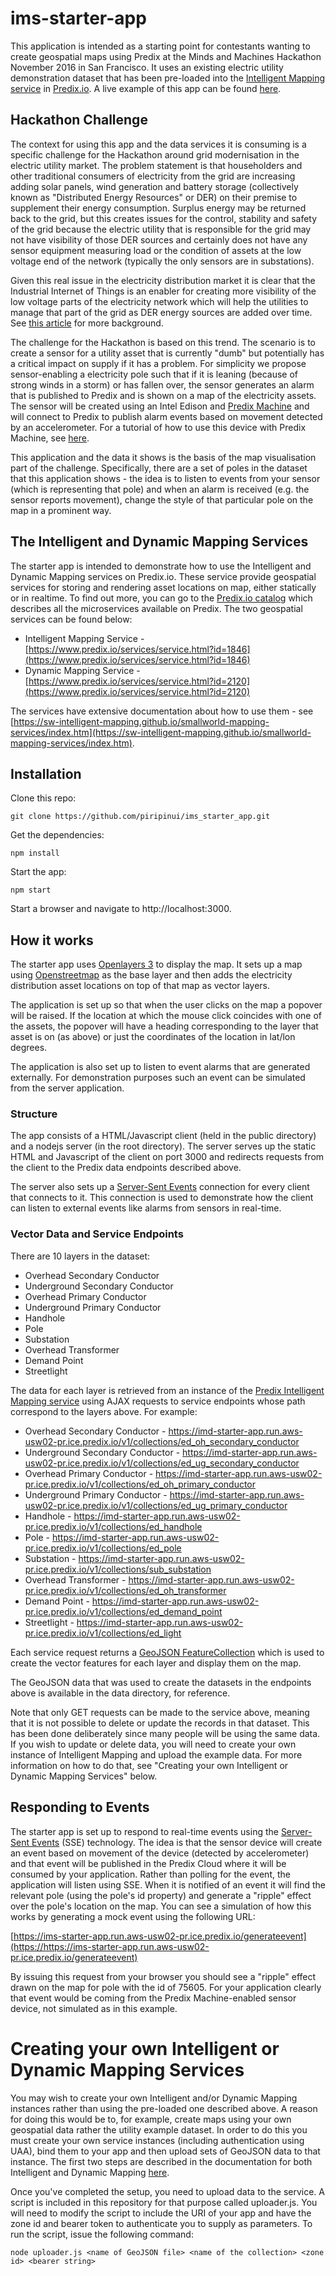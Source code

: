 # ims-starter-app

This application is intended as a starting point for contestants wanting to create geospatial maps using Predix at the Minds and Machines Hackathon November 2016 in San Francisco. It uses an existing electric utility demonstration dataset that has been pre-loaded into the [Intelligent Mapping service](https://www.predix.io/services/service.html?id=1846) in [Predix.io](https://www.predix.io/). A live example of this app can be found [here](https://ims-starter-app.run.aws-usw02-pr.ice.predix.io/).

## Hackathon Challenge

The context for using this app and the data services it is consuming is a specific challenge for the Hackathon around grid modernisation in the electric utility market. The problem statement is that householders and other traditional consumers of electricity from the grid are increasing adding solar panels, wind generation and battery storage (collectively known as "Distributed Energy Resources" or DER) on their premise to supplement their energy consumption. Surplus energy may be returned back to the grid, but this creates issues for the control, stability and safety of the grid because the electric utility that is responsible for the grid may not have visibility of those DER sources and certainly does not have any sensor equipment measuring load or the condition of assets at the low voltage end of the network (typically the only sensors are in substations).

Given this real issue in the electricity distribution market it is clear that the Industrial Internet of Things is an enabler for creating more visibility of the low voltage parts of the electricity network which will help the utilities to manage that part of the grid as DER energy sources are added over time. See [this article](https://dupress.deloitte.com/dup-us-en/focus/internet-of-things/iot-in-electric-power-industry.html) for more background.

The challenge for the Hackathon is based on this trend. The scenario is to create a sensor for a utility asset that is currently "dumb" but potentially has a critical impact on supply if it has a problem. For simplicity we propose sensor-enabling a electricity pole such that if it is leaning (because of strong winds in a storm) or has fallen over, the sensor generates an alarm that is published to Predix and is shown on a map of the electricity assets. The sensor will be created using an Intel Edison and [Predix Machine](https://www.predix.io/services/service.html?id=1185) and will connect to Predix to publish alarm events based on movement detected by an accelerometer. For a tutorial of how to use this device with Predix Machine, see [here](https://www.predix.io/resources/tutorials/journey.html#1752).

This application and the data it shows is the basis of the map visualisation part of the challenge. Specifically, there are a set of poles in the dataset that this application shows - the idea is to listen to events from your sensor (which is representing that pole) and when an alarm is received (e.g. the sensor reports movement), change the style of that particular pole on the map in a prominent way.

## The Intelligent and Dynamic Mapping Services
The starter app is intended to demonstrate how to use the Intelligent and Dynamic Mapping services on Predix.io. These service provide geospatial services for storing and rendering asset locations on map, either statically or in realtime. To find out more, you can go to the [Predix.io catalog](https://www.predix.io/catalog/services/) which describes all the microservices available on Predix. The two geospatial services can be found below:

* Intelligent Mapping Service - [https://www.predix.io/services/service.html?id=1846](https://www.predix.io/services/service.html?id=1846)
* Dynamic Mapping Service - [https://www.predix.io/services/service.html?id=2120](https://www.predix.io/services/service.html?id=2120)

The services have extensive documentation about how to use them - see [https://sw-intelligent-mapping.github.io/smallworld-mapping-services/index.htm](https://sw-intelligent-mapping.github.io/smallworld-mapping-services/index.htm).

## Installation
Clone this repo:

`git clone https://github.com/piripinui/ims_starter_app.git`

Get the dependencies:

`npm install`

Start the app:

`npm start`

Start a browser and navigate to http://localhost:3000.

## How it works

The starter app uses [Openlayers 3](https://openlayers.org/) to display the map. It sets up a map using [Openstreetmap](https://www.openstreetmap.org) as the base layer and then adds the electricity distribution asset locations on top of that map as vector layers. 

The application is set up so that when the user clicks on the map a popover will be raised. If the location at which the mouse click coincides with one of the assets, the popover will have a heading corresponding to the layer that asset is on (as above) or just the coordinates of the location in lat/lon degrees.

The application is also set up to listen to event alarms that are generated externally. For demonstration purposes such an event can be simulated from the server application.

### Structure
The app consists of a HTML/Javascript client (held in the public directory) and a nodejs server (in the root directory). The server serves up the static HTML and Javascript of the client on port 3000 and redirects requests from the client to the Predix data endpoints described above. 

The server also sets up a [Server-Sent Events](https://developer.mozilla.org/en-US/docs/Web/API/Server-sent_events) connection for every client that connects to it. This connection is used to demonstrate how the client can listen to external events like alarms from sensors in real-time.

### Vector Data and Service Endpoints

There are 10 layers in the dataset:
* Overhead Secondary Conductor
* Underground Secondary Conductor
* Overhead Primary Conductor
* Underground Primary Conductor
* Handhole
* Pole
* Substation
* Overhead Transformer
* Demand Point
* Streetlight

The data for each layer is retrieved from an instance of the [Predix Intelligent Mapping service](https://www.predix.io/services/service.html?id=1846) using AJAX requests to service endpoints whose path correspond to the layers above. For example:

* Overhead Secondary Conductor - https://imd-starter-app.run.aws-usw02-pr.ice.predix.io/v1/collections/ed_oh_secondary_conductor
* Underground Secondary Conductor - https://imd-starter-app.run.aws-usw02-pr.ice.predix.io/v1/collections/ed_ug_secondary_conductor
* Overhead Primary Conductor - https://imd-starter-app.run.aws-usw02-pr.ice.predix.io/v1/collections/ed_oh_primary_conductor
* Underground Primary Conductor - https://imd-starter-app.run.aws-usw02-pr.ice.predix.io/v1/collections/ed_ug_primary_conductor
* Handhole - https://imd-starter-app.run.aws-usw02-pr.ice.predix.io/v1/collections/ed_handhole
* Pole - https://imd-starter-app.run.aws-usw02-pr.ice.predix.io/v1/collections/ed_pole
* Substation - https://imd-starter-app.run.aws-usw02-pr.ice.predix.io/v1/collections/sub_substation
* Overhead Transformer - https://imd-starter-app.run.aws-usw02-pr.ice.predix.io/v1/collections/ed_oh_transformer
* Demand Point - https://imd-starter-app.run.aws-usw02-pr.ice.predix.io/v1/collections/ed_demand_point
* Streetlight - https://imd-starter-app.run.aws-usw02-pr.ice.predix.io/v1/collections/ed_light

Each service request returns a [GeoJSON FeatureCollection](http://geojson.org/geojson-spec.html) which is used to create the vector features for each layer and display them on the map.

The GeoJSON data that was used to create the datasets in the endpoints above is available in the data directory, for reference.

Note that only GET requests can be made to the service above, meaning that it is not possible to delete or update the records in that dataset. This has been done deliberately since many people will be using the same data. If you wish to update or delete data, you will need to create your own instance of Intelligent Mapping and upload the example data. For more information on how to do that, see "Creating your own Intelligent or Dynamic Mapping Services" below.

## Responding to Events
The starter app is set up to respond to real-time events using the [Server-Sent Events](https://developer.mozilla.org/en-US/docs/Web/API/Server-sent_events) (SSE) technology. The idea is that the sensor device will create an event based on movement of the device (detected by accelerometer) and that event will be published in the Predix Cloud where it will be consumed by your application. Rather than polling for the event, the application will listen using SSE. When it is notified of an event it will find the relevant pole (using the pole's id property) and generate a "ripple" effect over the pole's location on the map. You can see a simulation of how this works by generating a mock event using the following URL:

[https://ims-starter-app.run.aws-usw02-pr.ice.predix.io/generateevent](https://https://ims-starter-app.run.aws-usw02-pr.ice.predix.io/generateevent)

By issuing this request from your browser you should see a "ripple" effect drawn on the map for pole with the id of 75605. For your application clearly that event would be coming from the Predix Machine-enabled sensor device, not simulated as in this example.

# Creating your own Intelligent or Dynamic Mapping Services
You may wish to create your own Intelligent and/or Dynamic Mapping instances rather than using the pre-loaded one described above. A reason for doing this would be to, for example, create maps using your own geospatial data rather the utility example dataset. 
In order to do this you must create your own service instances (including authentication using UAA), bind them to your app and then upload sets of GeoJSON data to that instance. The first two steps are described in the documentation for both Intelligent and Dynamic Mapping [here](https://sw-intelligent-mapping.github.io/smallworld-mapping-services/index.htm#IntelligentMappingServices/ProcessOverview.htm%3FTocPath%3DGetting%2520started%2520with%2520Intelligent%2520Mapping%2520and%2520Dynamic%2520Mapping%2520services%7C_____0).

Once you've completed the setup, you need to upload data to the service. A script is included in this repository for that purpose called uploader.js. You will need to modify the script to include the URI of your app and have the zone id and bearer token to authenticate you to supply as parameters. To run the script, issue the following command:

`node uploader.js <name of GeoJSON file> <name of the collection> <zone id> <bearer string>`
